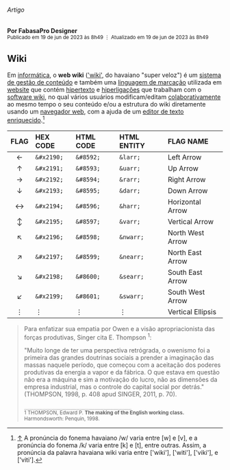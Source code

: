 ###### Artigo
__Por FabasaPro Designer__<br />
<sup>Publicado em 19 de jun de 2023 às 8h49 &vellip; Atualizado em 19 de jun de 2023 às 8h49

Wiki
---




Em [informática](), o __web wiki__ (['wiki'](), do havaiano "super veloz") é um [sistema de gestão de conteúdo]() e também uma [linguagem de marcação]() utilizada em [website]() que contém [hipertexto]() e [hiperligações]() que trabalham com o [software wiki](), no qual vários usuários modificam/editam [colaborativamente]() ao mesmo tempo o seu conteúdo e/ou a estrutura do wiki diretamente usando um [navegador web](), com a ajuda de um [editor de texto enriquecido]().[^1]

[^1]: [&uarr;](https://github.com/poitanotalk/source/tree/main#wiki) A pronúncia do fonema havaiano /w/ varia entre [w] e [v], e a pronúncia do fonema /k/ varia entre [k] e [t], entre outras. Assim, a pronúncia da palavra havaiana wiki varia entre ['wiki'], ['witi'], ['viki'], e ['viti'].


 
 FLAG | HEX CODE   | HTML CODE | HTML ENTITY | FLAG NAME        |
:----:|:-----------|:----------|:------------|:-----------------|
 ←    | `&#x2190;` | `&#8592;` | `&larr;`    | Left Arrow       |
 ↑    | `&#x2191;` | `&#8593;` | `&uarr;`    | Up Arrow         |
 →    | `&#x2192;` | `&#8594;` | `&rarr;`    | Right Arrow      |
 ↓    | `&#x2193;` | `&#8595;` | `&darr;`    | Down Arrow       |
 ↔    | `&#x2194;` | `&#8596;` | `&harr;`    | Horizontal Arrow |
 ↕    | `&#x2195;` | `&#8597;` | `&varr;`    | Vertical Arrow   |
 ↖    | `&#x2196;` | `&#8598;` | `&nwarr;`   | North West Arrow |
 ↗    | `&#x2197;` | `&#8599;` | `&nearr;`   | North East Arrow |
 ↘    | `&#x2198;` | `&#8600;` | `&searr;`   | South East Arrow |
 ↙    | `&#x2199;` | `&#8601;` | `&swarr;`   | South West Arrow |
  ⋮    | &#x22EE; | &#8942; | &vellip;   | Vertical Ellipsis |


> Para enfatizar sua empatia por Owen e a visão apropriacionista das forças produtivas,
> Singer cita E. Thompson <sup data-sourcepos="37:3-40:3" dir="auto">1</sup>:
>
> "Muito longe de ter uma perspectiva retrógrada, o owenismo foi a primeira
> das grandes doutrinas sociais a prender a imaginação das massas naquele período,
> que começou com a aceitação dos poderes produtivas da energia a vapor e da
> fábrica. O que estava em questão não era a máquina e sim a motivação do lucro,
> não as dimensões da empresa industrial, mas o controle do capital social por
> detrás." (THOMPSON, 1998, p. 408 apud SINGER, 2011, p. 70).
> 
> `___________________________________`<br />
> <sup>1 THOMPSON, Edward P. **The making of the English working class.**
> Harmondsworth: Penquin, 1998.</sup>








